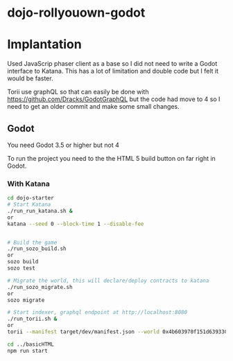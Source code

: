 # dojo-rollyouown-godot

# Implantation
Used JavaScrip phaser client as a base so I did not need to write a Godot interface to Katana.
This has a lot of limitation and double code but I felt it would be faster.

Torii use graphQL so that can easily be done with https://github.com/Dracks/GodotGraphQL but the code had move to 4 so I need to get an older commit and make some small changes.


## Godot
You need Godot 3.5 or higher but not 4 

To run the project you need to the the HTML 5 build button on far right in Godot.

### With Katana

```bash
cd dojo-starter
# Start Katana
./run_run_katana.sh &
or 
katana --seed 0 --block-time 1 --disable-fee


# Build the game
./run_sozo_build.sh
or
sozo build
sozo test

# Migrate the world, this will declare/deploy contracts to katana
./run_sozo_migrate.sh
or
sozo migrate

# Start indexer, graphql endpoint at http://localhost:8080
./run_torii.sh &
or
torii --manifest target/dev/manifest.json --world 0x4b603970f151d639330fc35ddd591d7bac3c94505369270a969e54304a7e3f6

cd ../basicHTML
npm run start
```

